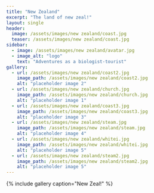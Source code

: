 ```yaml
---
title: "New Zealand"
excerpt: "The land of new zeal!"
layout: single
header:
  image: /assets/images/new zealand/coast.jpg
  teaser: /assets/images/new zealand/coast.jpg
sidebar:
  - image: /assets/images/new zealand/avatar.jpg
  - image_alt: "logo"
    text: "Adventures as a biologist-tourist"
gallery:
  - url: /assets/images/new zealand/coast2.jpg
    image_path: /assets/images/new zealand/coast2.jpg
    alt: "placeholder image 2"
  - url: /assets/images/new zealand/church.jpg
    image_path: /assets/images/new zealand/church.jpg
    alt: "placeholder image 1"
  - url: /assets/images/new zealand/coast3.jpg
    image_path: /assets/images/new zealand/coast3.jpg
    alt: "placeholder image 3"
  - url: /assets/images/new zealand/steam.jpg
    image_path: /assets/images/new zealand/steam.jpg
    alt: "placeholder image 4"
  - url: /assets/images/new zealand/whitei.jpg
    image_path: /assets/images/new zealand/whitei.jpg
    alt: "placeholder image 5"
  - url: /assets/images/new zealand/steam2.jpg
    image_path: /assets/images/new zealand/steam2.jpg
    alt: "placeholder image 5"
---
```




{% include gallery caption="New Zeal!" %}

